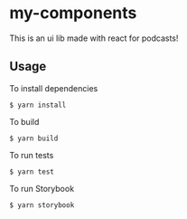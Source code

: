 # my-components

This is an ui lib made with react for podcasts!

## Usage

To install dependencies
``` 
$ yarn install
```

To build
```
$ yarn build 
```

To run tests
```
$ yarn test
```

To run Storybook
``` 
$ yarn storybook
```

